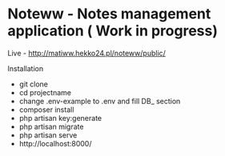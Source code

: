 # Noteww - Notes management application ( Work in progress)

Live - http://matiww.hekko24.pl/noteww/public/

Installation

<ul>
<li>git clone</li>
<li>cd projectname</li>
<li>change .env-example to .env and fill DB_ section</li>
<li>composer install</li>
<li>php artisan key:generate</li>
<li>php artisan migrate</li>
<li>php artisan serve</li>
<li>http://localhost:8000/</li>
</ul>